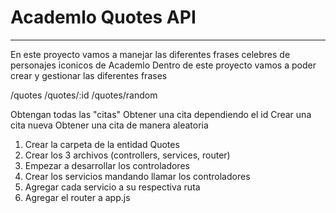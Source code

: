 # Academlo Quotes API

---

En este proyecto vamos a manejar las diferentes frases celebres de personajes iconicos de Academlo
Dentro de este proyecto vamos a poder crear y gestionar las diferentes frases

/quotes
/quotes/:id
/quotes/random

Obtengan todas las "citas"
Obtener una cita dependiendo el id
Crear una cita nueva
Obtener una cita de manera aleatoria

1. Crear la carpeta de la entidad Quotes
2. Crear los 3 archivos (controllers, services, router)
3. Empezar a desarrollar los controladores
4. Crear los servicios mandando llamar los controladores
5. Agregar cada servicio a su respectiva ruta
6. Agregar el router a app.js

